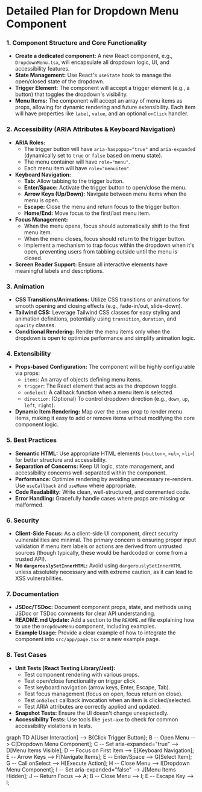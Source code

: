 # Detailed Plan for Dropdown Menu Component

### **1. Component Structure and Core Functionality**

- **Create a dedicated component:** A new React component, e.g., `DropdownMenu.tsx`, will encapsulate all dropdown logic, UI, and accessibility features.
- **State Management:** Use React's `useState` hook to manage the open/closed state of the dropdown.
- **Trigger Element:** The component will accept a trigger element (e.g., a button) that toggles the dropdown's visibility.
- **Menu Items:** The component will accept an array of menu items as props, allowing for dynamic rendering and future extensibility. Each item will have properties like `label`, `value`, and an optional `onClick` handler.

### **2. Accessibility (ARIA Attributes & Keyboard Navigation)**

- **ARIA Roles:**
  - The trigger button will have `aria-haspopup="true"` and `aria-expanded` (dynamically set to `true` or `false` based on menu state).
  - The menu container will have `role="menu"`.
  - Each menu item will have `role="menuitem"`.
- **Keyboard Navigation:**
  - **Tab:** Allow tabbing to the trigger button.
  - **Enter/Space:** Activate the trigger button to open/close the menu.
  - **Arrow Keys (Up/Down):** Navigate between menu items when the menu is open.
  - **Escape:** Close the menu and return focus to the trigger button.
  - **Home/End:** Move focus to the first/last menu item.
- **Focus Management:**
  - When the menu opens, focus should automatically shift to the first menu item.
  - When the menu closes, focus should return to the trigger button.
  - Implement a mechanism to trap focus within the dropdown when it's open, preventing users from tabbing outside until the menu is closed.
- **Screen Reader Support:** Ensure all interactive elements have meaningful labels and descriptions.

### **3. Animation**

- **CSS Transitions/Animations:** Utilize CSS transitions or animations for smooth opening and closing effects (e.g., fade-in/out, slide-down).
- **Tailwind CSS:** Leverage Tailwind CSS classes for easy styling and animation definitions, potentially using `transition`, `duration`, and `opacity` classes.
- **Conditional Rendering:** Render the menu items only when the dropdown is open to optimize performance and simplify animation logic.

### **4. Extensibility**

- **Props-based Configuration:** The component will be highly configurable via props:
  - `items`: An array of objects defining menu items.
  - `trigger`: The React element that acts as the dropdown toggle.
  - `onSelect`: A callback function when a menu item is selected.
  - `direction`: (Optional) To control dropdown direction (e.g., `down`, `up`, `left`, `right`).
- **Dynamic Item Rendering:** Map over the `items` prop to render menu items, making it easy to add or remove items without modifying the core component logic.

### **5. Best Practices**

- **Semantic HTML:** Use appropriate HTML elements (`<button>`, `<ul>`, `<li>`) for better structure and accessibility.
- **Separation of Concerns:** Keep UI logic, state management, and accessibility concerns well-separated within the component.
- **Performance:** Optimize rendering by avoiding unnecessary re-renders. Use `useCallback` and `useMemo` where appropriate.
- **Code Readability:** Write clean, well-structured, and commented code.
- **Error Handling:** Gracefully handle cases where props are missing or malformed.

### **6. Security**

- **Client-Side Focus:** As a client-side UI component, direct security vulnerabilities are minimal. The primary concern is ensuring proper input validation if menu item labels or actions are derived from untrusted sources (though typically, these would be hardcoded or come from a trusted API).
- **No `dangerouslySetInnerHTML`:** Avoid using `dangerouslySetInnerHTML` unless absolutely necessary and with extreme caution, as it can lead to XSS vulnerabilities.

### **7. Documentation**

- **JSDoc/TSDoc:** Document component props, state, and methods using JSDoc or TSDoc comments for clear API understanding.
- **README.md Update:** Add a section to the `README.md` file explaining how to use the `DropdownMenu` component, including examples.
- **Example Usage:** Provide a clear example of how to integrate the component into `src/app/page.tsx` or a new example page.

### **8. Test Cases**

- **Unit Tests (React Testing Library/Jest):**
  - Test component rendering with various props.
  - Test open/close functionality on trigger click.
  - Test keyboard navigation (arrow keys, Enter, Escape, Tab).
  - Test focus management (focus on open, focus return on close).
  - Test `onSelect` callback invocation when an item is clicked/selected.
  - Test ARIA attributes are correctly applied and updated.
- **Snapshot Tests:** Ensure the UI doesn't change unexpectedly.
- **Accessibility Tests:** Use tools like `jest-axe` to check for common accessibility violations in tests.

graph TD
A[User Interaction] --> B{Click Trigger Button};
B -- Open Menu --> C[Dropdown Menu Component];
C -- Set aria-expanded="true" --> D[Menu Items Visible];
D -- Focus on First Item --> E[Keyboard Navigation];
E -- Arrow Keys --> F[Navigate Items];
E -- Enter/Space --> G[Select Item];
G -- Call onSelect --> H[Execute Action];
H -- Close Menu --> I[Dropdown Menu Component];
I -- Set aria-expanded="false" --> J[Menu Items Hidden];
J -- Return Focus --> A;
B -- Close Menu --> I;
E -- Escape Key --> I;

```

```
